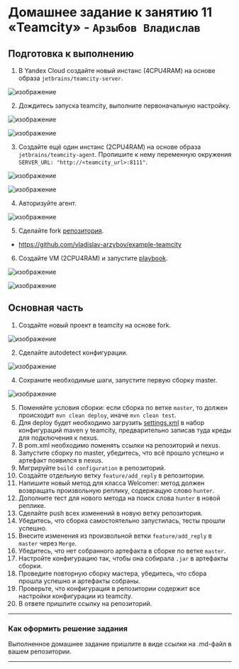 # Домашнее задание к занятию 11 «Teamcity» - `Арзыбов Владислав`

## Подготовка к выполнению

1. В Yandex Cloud создайте новый инстанс (4CPU4RAM) на основе образа `jetbrains/teamcity-server`.

![изображение](https://github.com/user-attachments/assets/5d3a7730-810e-43a2-b407-4fd88935c718)

2. Дождитесь запуска teamcity, выполните первоначальную настройку.

![изображение](https://github.com/user-attachments/assets/d6cd7544-7d2c-46aa-a15d-6e55b976a59f)

![изображение](https://github.com/user-attachments/assets/811f5dc1-63eb-4b27-95d6-55c6820a711c)

3. Создайте ещё один инстанс (2CPU4RAM) на основе образа `jetbrains/teamcity-agent`. Пропишите к нему переменную окружения `SERVER_URL: "http://<teamcity_url>:8111"`.

![изображение](https://github.com/user-attachments/assets/38703ad6-4772-4e32-bb6c-d46f6eea67d1)

![изображение](https://github.com/user-attachments/assets/1da5f81a-9ebe-413d-9fd6-41d5d6e2fb02)

4. Авторизуйте агент.

![изображение](https://github.com/user-attachments/assets/c22eec2f-0396-4dac-88ba-feb1a9a73004)

5. Сделайте fork [репозитория](https://github.com/aragastmatb/example-teamcity).

- https://github.com/vladislav-arzybov/example-teamcity

6. Создайте VM (2CPU4RAM) и запустите [playbook](./infrastructure).

![изображение](https://github.com/user-attachments/assets/ce03e1d5-d99d-41dd-bfc4-161bd6ab765a)

![изображение](https://github.com/user-attachments/assets/aa92f9dc-9123-40d4-8723-7aad624b5bd2)


## Основная часть

1. Создайте новый проект в teamcity на основе fork.

![изображение](https://github.com/user-attachments/assets/8cff7428-f9a1-4e4d-802c-0d4304c70728)

2. Сделайте autodetect конфигурации.

![изображение](https://github.com/user-attachments/assets/acc6269d-d152-4cd5-9789-6635b2a59df2)

4. Сохраните необходимые шаги, запустите первую сборку master.

![изображение](https://github.com/user-attachments/assets/71ac7930-ae93-4741-95f1-cc47606e72af)

5. Поменяйте условия сборки: если сборка по ветке `master`, то должен происходит `mvn clean deploy`, иначе `mvn clean test`.
6. Для deploy будет необходимо загрузить [settings.xml](./teamcity/settings.xml) в набор конфигураций maven у teamcity, предварительно записав туда креды для подключения к nexus.
7. В pom.xml необходимо поменять ссылки на репозиторий и nexus.
8. Запустите сборку по master, убедитесь, что всё прошло успешно и артефакт появился в nexus.
9. Мигрируйте `build configuration` в репозиторий.
10. Создайте отдельную ветку `feature/add_reply` в репозитории.
11. Напишите новый метод для класса Welcomer: метод должен возвращать произвольную реплику, содержащую слово `hunter`.
12. Дополните тест для нового метода на поиск слова `hunter` в новой реплике.
13. Сделайте push всех изменений в новую ветку репозитория.
14. Убедитесь, что сборка самостоятельно запустилась, тесты прошли успешно.
15. Внесите изменения из произвольной ветки `feature/add_reply` в `master` через `Merge`.
16. Убедитесь, что нет собранного артефакта в сборке по ветке `master`.
17. Настройте конфигурацию так, чтобы она собирала `.jar` в артефакты сборки.
18. Проведите повторную сборку мастера, убедитесь, что сбора прошла успешно и артефакты собраны.
19. Проверьте, что конфигурация в репозитории содержит все настройки конфигурации из teamcity.
20. В ответе пришлите ссылку на репозиторий.

---

### Как оформить решение задания

Выполненное домашнее задание пришлите в виде ссылки на .md-файл в вашем репозитории.

---
